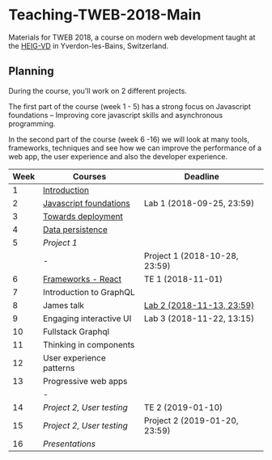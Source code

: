 # Teaching-TWEB-2018-Main

Materials for TWEB 2018, a course on modern web development taught at the [HEIG-VD](https://heig-vd.ch/) in Yverdon-les-Bains, Switzerland.



## Planning

During the course, you'll work on 2 different projects.

The first part of the course (week 1 - 5) has a strong focus on Javascript foundations – Improving core javascript skills and asynchronous programming.

In the second part of the course (week 6 -16) we will look at many tools, frameworks, techniques and see how we can improve the performance of a web app, the user experience and also the developer experience.  


| Week | Courses                                                      | Deadline                      |
| ---- | ------------------------------------------------------------ | ----------------------------- |
| 1    | [Introduction](https://heig-vd-tweb.github.io/Teaching-TWEB-2018-Main/slides/2018/01-introduction#1) |                               |
| 2    | [Javascript foundations](https://heig-vd-tweb.github.io/Teaching-TWEB-2018-Main/slides/2018/02-javascript-foundations#1) | Lab 1 (2018-09-25, 23:59)     |
| 3    | [Towards deployment](https://heig-vd-tweb.github.io/Teaching-TWEB-2018-Main/slides/2018/03-towards-deployment#1) |                               |
| 4    | [Data persistence](https://heig-vd-tweb.github.io/Teaching-TWEB-2018-Main/slides/2018/04-data-persistence#1) |                               |
| 5    | *Project 1*                                                  |                               |
|      | -                                                            | Project 1 (2018-10-28, 23:59) |
| 6    | [Frameworks - React](https://heig-vd-tweb.github.io/Teaching-TWEB-2018-Main/slides/2018/06-frameworks#1)                                           | TE 1 (2018-11-01)             |
| 7    | Introduction to GraphQL                                      |                               |
| 8    | James talk                                      | [Lab 2 (2018-11-13, 23:59)](https://github.com/heig-vd-tweb/Teaching-TWEB-2018-Labo2)     |
| 9    | Engaging interactive UI                               | Lab 3 (2018-11-22, 13:15)     |
| 10   | Fullstack Graphql                                            |                               |
| 11   | Thinking in components                                       |                               |
| 12   | User experience patterns                                     |                               |
| 13   | Progressive web apps                                         |                               |
|      | -                                                            |                               |
| 14   | *Project 2, User testing*                                    | TE 2 (2019-01-10)             |
| 15   | *Project 2, User testing*                                    | Project 2 (2019-01-20, 23:59) |
| 16   | *Presentations*                                              |                               |



